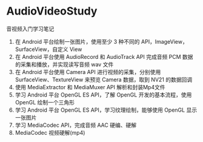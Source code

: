 # AudioVideoStudy
音视频入门学习笔记
1. 在 Android 平台绘制一张图片，使用至少 3 种不同的 API，ImageView，SurfaceView，自定义 View
2. 在 Android 平台使用 AudioRecord 和 AudioTrack API 完成音频 PCM 数据的采集和播放，并实现读写音频 wav 文件
3. 在 Android 平台使用 Camera API 进行视频的采集，分别使用 SurfaceView、TextureView 来预览 Camera 数据，取到 NV21 的数据回调
4. 使用 MediaExtractor 和 MediaMuxer API 解析和封装Mp4文件
5. 学习 Android 平台 OpenGL ES API，了解 OpenGL 开发的基本流程，使用 OpenGL 绘制一个三角形
6. 学习 Android 平台 OpenGL ES API，学习纹理绘制，能够使用 OpenGL 显示一张图片
7. 学习 MediaCodec API，完成音频 AAC 硬编、硬解
8. MediaCodec 视频硬解(mp4)